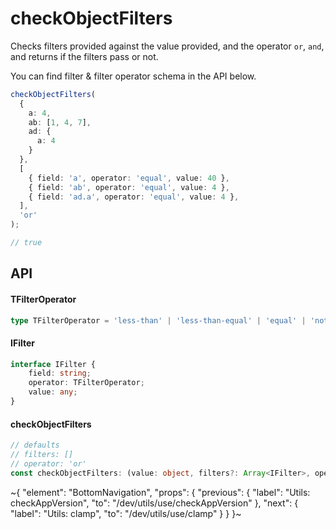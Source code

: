
# checkObjectFilters

Checks filters provided against the value provided, and the operator `or`, `and`, and returns if the filters pass or not.

You can find filter & filter operator schema in the API below.

```ts
checkObjectFilters(
  {
    a: 4,
    ab: [1, 4, 7],
    ad: {
      a: 4
    }
  },
  [
    { field: 'a', operator: 'equal', value: 40 },
    { field: 'ab', operator: 'equal', value: 4 },
    { field: 'ad.a', operator: 'equal', value: 4 },
  ],
  'or'
);

// true
```

## API

#### TFilterOperator

```ts
type TFilterOperator = 'less-than' | 'less-than-equal' | 'equal' | 'not-equal' | 'array-all' | 'array-some' | 'starts-with' | 'ends-with' | 'contains' | 'greater-than-equal' | 'greater-than';
```

#### IFilter

```ts
interface IFilter {
    field: string;
    operator: TFilterOperator;
    value: any;
}
```

#### checkObjectFilters

```ts
// defaults
// filters: []
// operator: 'or'
const checkObjectFilters: (value: object, filters?: Array<IFilter>, operator?: 'or' | 'and') => boolean;
```


~{
  "element": "BottomNavigation",
  "props": {
    "previous": {
      "label": "Utils: checkAppVersion",
      "to": "/dev/utils/use/checkAppVersion"
    },
    "next": {
      "label": "Utils: clamp",
      "to": "/dev/utils/use/clamp"
    }
  }
}~

